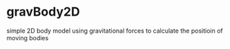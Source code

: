 # gravBody2D
simple 2D body model using gravitational forces to calculate the positioin of moving bodies
